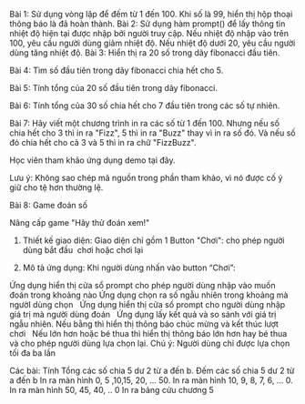 Bài 1: Sử dụng vòng lặp để đếm từ 1 đến 100. Khi số là 99, hiển thị hộp thoại thông báo là đã hoàn thành.
Bài 2: Sử dụng hàm prompt() để lấy thông tin nhiệt độ hiện tại được nhập bởi người truy cập. Nếu nhiệt độ nhập vào trên 100, yêu cầu người dùng giảm nhiệt độ. Nếu nhiệt độ dưới 20, yêu cầu người dùng tăng nhiệt độ.
Bài 3: Hiển thị ra 20 số trong dãy fibonacci đầu tiên.

Bài 4: Tìm số đầu tiên trong dãy fibonacci chia hết cho 5.

Bài 5: Tính tổng của 20 số đầu tiên trong dãy fibonacci.

Bài 6: Tính tổng của 30 số chia hết cho 7 đầu tiên trong các số tự nhiên.

Bài 7: Hãy viết một chương trình in ra các số từ 1 đến 100. Nhưng nếu số chia hết cho 3 thì in ra "Fizz", 5 thì in ra "Buzz" thay vì in ra số đó. Và nếu số đó chia hết cho cả 3 và 5 thì in ra chữ "FizzBuzz".

Học viên tham khảo ứng dụng demo tại đây.

Lưu ý: Không sao chép mã nguồn trong phần tham khảo, vì nó được cố ý giữ cho tệ hơn thường lệ.

Bài 8: Game đoán số

Nâng cấp game "Hãy thử đoán xem!"

1. Thiết kế giao diện: Giao diện chỉ gồm 1 Button "Chơi": cho phép người dùng bắt đầu  chơi hoặc chơi lại  

2. Mô tả ứng dụng: Khi người dùng nhấn vào button “Chơi”:

Ứng dụng hiển thị cửa sổ prompt cho phép người dùng nhập vào muốn đoán trong khoảng nào
Ứng dụng chọn ra số ngẫu nhiên trong khoảng mà ngườI dùng chọn  
Ứng dụng hiển thị cửa số prompt cho người dùng nhập giá trị mà người dùng đoán  
Ứng dụng lấy kết quả và so sánh với giá trị ngẫu nhiên.
Nếu bằng thì hiển thị thông báo chúc mừng và kết thúc lượt chơi  
Nếu lớn hơn hoặc bé thua thì hiển thị thông báo lớn hơn hay bé thua và cho phép người dùng lựa chọn lại.
Chú ý: Người dùng chỉ được lựa chọn tối đa ba lần

Các bài: 
Tính Tổng các số chia 5 dư 2 từ a đến b.
Đếm các số chia 5 dư 2 từ a đến b
In ra màn hình 0, 5 ,10,15, 20, ... 50.
In ra màn hình 10, 9, 8, 7, 6, ... 0.
In ra màn hình 50, 45, 40, .. 0
In ra bảng cửu chương 5
